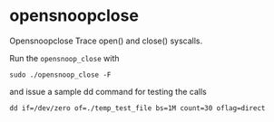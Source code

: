 # opensnoopclose
Opensnoopclose Trace open() and close() syscalls.

Run the `opensnoop_close` with  

`sudo ./opensnoop_close -F`  


and issue a sample dd command for testing the calls  

`dd if=/dev/zero of=./temp_test_file bs=1M count=30 oflag=direct`
